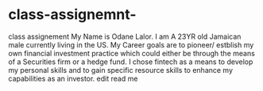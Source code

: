 # class-assignemnt-
class assignement 
My Name is Odane Lalor. I am A 23YR old Jamaican male currently living in the US.
My Career goals are to pioneer/ estblish my own financial investment practice which could either be through the means of a Securities firm or a hedge fund. I chose fintech as a means to develop my personal skills and to gain specific resource skills to enhance my capabilities as an investor.
edit read me 
